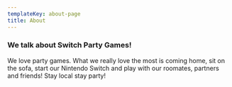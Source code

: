 ```yaml
---
templateKey: about-page
title: About
---
```

### We talk about Switch Party Games!

We love party games. What we really love the most is coming home, sit on the sofa, start our Nintendo Switch and play with our roomates, partners and friends! Stay local stay party!
